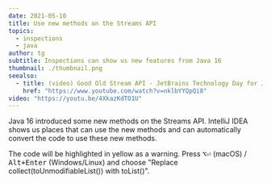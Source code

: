 ```yaml
---
date: 2021-05-10
title: Use new methods on the Streams API
topics:
  - inspections
  - java
author: tg
subtitle: Inspections can show us new features from Java 16
thumbnail: ./thumbnail.png
seealso:
  - title: (video) Good Old Stream API - JetBrains Technology Day for Java
    href: "https://www.youtube.com/watch?v=nklbYYQpQi8"
video: "https://youtu.be/4XkazKdTO1U"
---
```


Java 16 introduced some new methods on the Streams API. IntelliJ IDEA shows us places that can use the new methods and can automatically convert the code to use these new methods.

The code will be highlighted in yellow as a warning. Press <kbd>⌥⏎</kbd> (macOS) / <kbd>Alt+Enter</kbd> (Windows/Linux) and choose "Replace collect(toUnmodifiableList()) with toList()".
